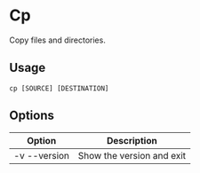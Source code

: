 # Cp
Copy files and directories.

## Usage
```
cp [SOURCE] [DESTINATION]
```

## Options

|    Option    |          Description          |
|--------------|-------------------------------|
| -v --version | Show the version and exit     |